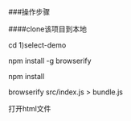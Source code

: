 ###操作步骤

####clone该项目到本地

cd 1)select-demo

npm install -g browserify

npm install 

browserify src/index.js > bundle.js

打开html文件
